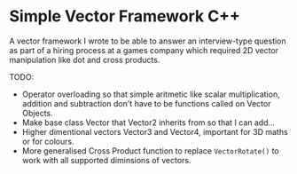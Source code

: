 # Simple Vector Framework C++

A vector framework I wrote to be able to answer an interview-type question as part of a hiring process at a games company which required 2D vector manipulation like dot and cross products.

TODO: 
* Operator overloading so that simple aritmetic like scalar multiplication, addition and subtraction don't have to be functions called on Vector Objects.  
* Make base class Vector that Vector2 inherits from so that I can add...  
* Higher dimentional vectors Vector3 and Vector4, important for 3D maths or for colours. 
* More generalised Cross Product function to replace `VectorRotate()` to work with all supported diminsions of vectors. 
